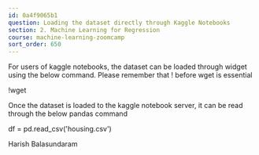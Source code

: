 ```yaml
---
id: 0a4f9065b1
question: Loading the dataset directly through Kaggle Notebooks
section: 2. Machine Learning for Regression
course: machine-learning-zoomcamp
sort_order: 650
---
```


For users of kaggle notebooks, the dataset can be loaded through widget using the below command. Please remember that ! before wget is essential

!wget

Once the dataset is loaded to the kaggle notebook server, it can be read through the below pandas command

df = pd.read_csv('housing.csv')

Harish Balasundaram

